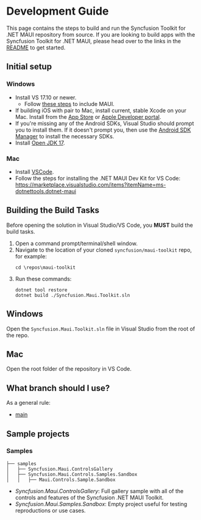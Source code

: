 # Development Guide

This page contains the steps to build and run the Syncfusion Toolkit for .NET MAUI repository from source. If you are looking to build apps with the Syncfusion Toolkit for .NET MAUI, please head over to the links in the [README](https://github.com/syncfusion/maui-toolkit/blob/main/README.md) to get started.

## Initial setup
   ### Windows
   - Install VS 17.10 or newer.
      - Follow [these steps](https://learn.microsoft.com/dotnet/maui/get-started/installation?tabs=vswin) to include MAUI.
   - If building iOS with pair to Mac, install current, stable Xcode on your Mac. Install from the [App Store](https://apps.apple.com/us/app/xcode/id497799835?mt=12) or [Apple Developer portal](https://developer.apple.com/download/more/?name=Xcode).
   - If you're missing any of the Android SDKs, Visual Studio should prompt you to install them. If it doesn't prompt you, then use the [Android SDK Manager](https://learn.microsoft.com/xamarin/android/get-started/installation/android-sdk) to install the necessary SDKs.
   - Install [Open JDK 17](https://learn.microsoft.com/en-us/java/openjdk/download#openjdk-17).

   ### Mac
   - Install [VSCode](https://code.visualstudio.com/download).
   - Follow the steps for installing the .NET MAUI Dev Kit for VS Code: https://marketplace.visualstudio.com/items?itemName=ms-dotnettools.dotnet-maui
      
## Building the Build Tasks
Before opening the solution in Visual Studio/VS Code, you **MUST** build the build tasks.

1. Open a command prompt/terminal/shell window.
1. Navigate to the location of your cloned `syncfusion/maui-toolkit` repo, for example:
     ```shell
     cd \repos\maui-toolkit
     ```
1. Run these commands:
    ```dotnetcli
    dotnet tool restore
    dotnet build ./Syncfusion.Maui.Toolkit.sln
    ```

## Windows

Open the `Syncfusion.Maui.Toolkit.sln` file in Visual Studio from the root of the repo.

## Mac

Open the root folder of the repository in VS Code.


## What branch should I use?

As a general rule:
- [main](https://github.com/syncfusion/maui-toolkit/tree/main)


## Sample projects

### Samples
 ```
├── samples 
│   ├── Syncfusion.Maui.ControlsGallery
│   ├── Syncfusion.Maui.Controls.Samples.Sandbox
│   │   ├── Maui.Controls.Sample.Sandbox
```

- *Syncfusion.Maui.ControlsGallery*: Full gallery sample with all of the controls and features of the Syncfusion .NET MAUI Toolkit.
- *Syncfusion.Maui.Samples.Sandbox*: Empty project useful for testing reproductions or use cases.
